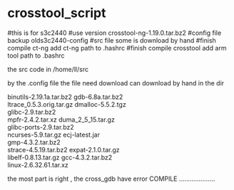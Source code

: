 # crosstool_script
#this is for s3c2440 
#use version crosstool-ng-1.19.0.tar.bz2
#config file backup olds3c2440-config
#src file some is download by hand 
#finish compile ct-ng add ct-ng path to .hashrc
#finish compile crosstool add arm tool path to .bashrc

the src code in /home/ll/src

by the .config file 
the file need download 
can download by hand in the dir

binutils-2.19.1a.tar.bz2 
gdb-6.8a.tar.bz2	   
ltrace_0.5.3.orig.tar.gz
dmalloc-5.5.2.tgz	  
glibc-2.9.tar.bz2	   
mpfr-2.4.2.tar.xz
duma_2_5_15.tar.gz	  
glibc-ports-2.9.tar.bz2  
ncurses-5.9.tar.gz
ecj-latest.jar		  
gmp-4.3.2.tar.bz2	   
strace-4.5.19.tar.bz2
expat-2.1.0.tar.gz	  
libelf-0.8.13.tar.gz
gcc-4.3.2.tar.bz2	  
linux-2.6.32.61.tar.xz

the most part is right , 
the cross_gdb have error
COMPILE ....................


